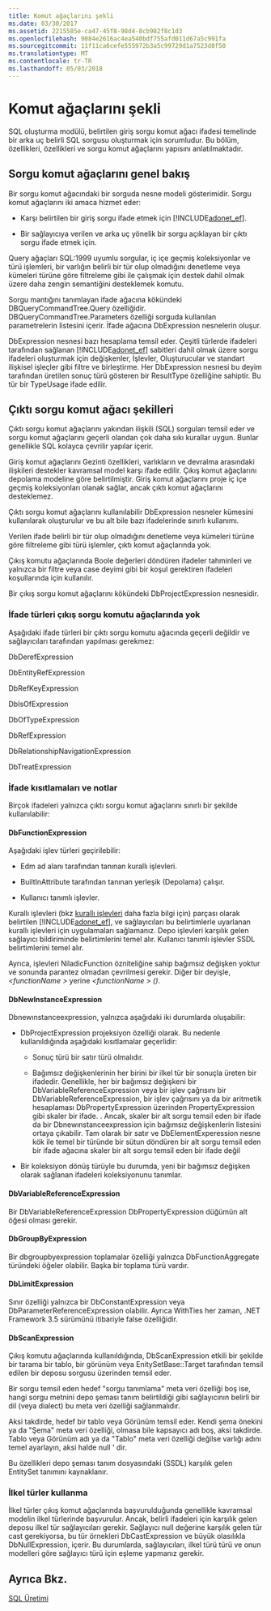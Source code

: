 ```yaml
---
title: Komut ağaçlarını şekli
ms.date: 03/30/2017
ms.assetid: 2215585e-ca47-45f8-98d4-8cb982f8c1d3
ms.openlocfilehash: 9084e2616ac4ea540bdf755afd011d67a5c991fa
ms.sourcegitcommit: 11f11ca6cefe555972b3a5c99729d1a7523d8f50
ms.translationtype: MT
ms.contentlocale: tr-TR
ms.lasthandoff: 05/03/2018
---
```

# <a name="the-shape-of-the-command-trees"></a>Komut ağaçlarını şekli
SQL oluşturma modülü, belirtilen giriş sorgu komut ağacı ifadesi temelinde bir arka uç belirli SQL sorgusu oluşturmak için sorumludur. Bu bölüm, özellikleri, özellikleri ve sorgu komut ağaçlarını yapısını anlatılmaktadır.  
  
## <a name="query-command-trees-overview"></a>Sorgu komut ağaçlarını genel bakış  
 Bir sorgu komut ağacındaki bir sorguda nesne modeli gösterimidir. Sorgu komut ağaçlarını iki amaca hizmet eder:  
  
-   Karşı belirtilen bir giriş sorgu ifade etmek için [!INCLUDE[adonet_ef](../../../../../includes/adonet-ef-md.md)].  
  
-   Bir sağlayıcıya verilen ve arka uç yönelik bir sorgu açıklayan bir çıktı sorgu ifade etmek için.  
  
 Query ağaçları SQL:1999 uyumlu sorgular, iç içe geçmiş koleksiyonlar ve türü işlemleri, bir varlığın belirli bir tür olup olmadığını denetleme veya kümeleri türüne göre filtreleme gibi ile çalışmak için destek dahil olmak üzere daha zengin semantiğini desteklemek komutu.  
  
 Sorgu mantığını tanımlayan ifade ağacına kökündeki DBQueryCommandTree.Query özelliğidir. DBQueryCommandTree.Parameters özelliği sorguda kullanılan parametrelerin listesini içerir. İfade ağacına DbExpression nesnelerin oluşur.  
  
 DbExpression nesnesi bazı hesaplama temsil eder. Çeşitli türlerde ifadeleri tarafından sağlanan [!INCLUDE[adonet_ef](../../../../../includes/adonet-ef-md.md)] sabitleri dahil olmak üzere sorgu ifadeleri oluşturmak için değişkenler, İşlevler, Oluşturucular ve standart ilişkisel işleçler gibi filtre ve birleştirme. Her DbExpression nesnesi bu deyim tarafından üretilen sonuç türü gösteren bir ResultType özelliğine sahiptir. Bu tür bir TypeUsage ifade edilir.  
  
## <a name="shapes-of-the-output-query-command-tree"></a>Çıktı sorgu komut ağacı şekilleri  
 Çıktı sorgu komut ağaçlarını yakından ilişkili (SQL) sorguları temsil eder ve sorgu komut ağaçlarını geçerli olandan çok daha sıkı kurallar uygun. Bunlar genellikle SQL kolayca çevrilir yapılar içerir.  
  
 Giriş komut ağaçlarını Gezinti özellikleri, varlıkların ve devralma arasındaki ilişkileri destekler kavramsal model karşı ifade edilir. Çıkış komut ağaçlarını depolama modeline göre belirtilmiştir. Giriş komut ağaçlarını proje iç içe geçmiş koleksiyonları olanak sağlar, ancak çıktı komut ağaçlarını desteklemez.  
  
 Çıktı sorgu komut ağaçlarını kullanılabilir DbExpression nesneler kümesini kullanılarak oluşturulur ve bu alt bile bazı ifadelerinde sınırlı kullanımı.  
  
 Verilen ifade belirli bir tür olup olmadığını denetleme veya kümeleri türüne göre filtreleme gibi türü işlemler, çıktı komut ağaçlarında yok.  
  
 Çıkış komutu ağaçlarında Boole değerleri döndüren ifadeler tahminleri ve yalnızca bir filtre veya case deyimi gibi bir koşul gerektiren ifadeleri koşullarında için kullanılır.  
  
 Bir çıkış sorgu komut ağaçlarını kökündeki DbProjectExpression nesnesidir.  
  
### <a name="expression-types-not-present-in-output-query-command-trees"></a>İfade türleri çıkış sorgu komutu ağaçlarında yok  
 Aşağıdaki ifade türleri bir çıktı sorgu komutu ağacında geçerli değildir ve sağlayıcıları tarafından yapılması gerekmez:  
  
 DbDerefExpression  
  
 DbEntityRefExpression  
  
 DbRefKeyExpression  
  
 DbIsOfExpression  
  
 DbOfTypeExpression  
  
 DbRefExpression  
  
 DbRelationshipNavigationExpression  
  
 DbTreatExpression  
  
### <a name="expression-restrictions-and-notes"></a>İfade kısıtlamaları ve notlar  
 Birçok ifadeleri yalnızca çıktı sorgu komut ağaçlarını sınırlı bir şekilde kullanılabilir:  
  
#### <a name="dbfunctionexpression"></a>DbFunctionExpression  
 Aşağıdaki işlev türleri geçirilebilir:  
  
-   Edm ad alanı tarafından tanınan kurallı işlevleri.  
  
-   BuiltInAttribute tarafından tanınan yerleşik (Depolama) çalışır.  
  
-   Kullanıcı tanımlı işlevler.  
  
 Kurallı işlevleri (bkz [kurallı işlevleri](../../../../../docs/framework/data/adonet/ef/language-reference/canonical-functions.md) daha fazla bilgi için) parçası olarak belirtilen [!INCLUDE[adonet_ef](../../../../../includes/adonet-ef-md.md)], ve sağlayıcıları bu belirtimlerle uyarlanan kurallı işlevleri için uygulamaları sağlamanız. Depo işlevleri karşılık gelen sağlayıcı bildiriminde belirtimlerini temel alır. Kullanıcı tanımlı işlevler SSDL belirtimlerini temel alır.  
  
 Ayrıca, işlevleri NiladicFunction özniteliğine sahip bağımsız değişken yoktur ve sonunda parantez olmadan çevrilmesi gerekir.  Diğer bir deyişle,  *\<functionName >* yerine  *\<functionName > ()*.  
  
#### <a name="dbnewinstanceexpression"></a>DbNewInstanceExpression  
 Dbnewınstanceexpression, yalnızca aşağıdaki iki durumlarda oluşabilir:  
  
-   DbProjectExpression projeksiyon özelliği olarak.  Bu nedenle kullanıldığında aşağıdaki kısıtlamalar geçerlidir:  
  
    -   Sonuç türü bir satır türü olmalıdır.  
  
    -   Bağımsız değişkenlerinin her birini bir ilkel tür bir sonuçla üreten bir ifadedir. Genellikle, her bir bağımsız değişkeni bir DbVariableReferenceExpression veya bir işlev çağrısını bir DbVariableReferenceExpression, bir işlev çağrısını ya da bir aritmetik hesaplaması DbPropertyExpression üzerinden PropertyExpression gibi skaler bir ifade. . Ancak, skaler bir alt sorgu temsil eden bir ifade da bir Dbnewınstanceexpression için bağımsız değişkenlerin listesini ortaya çıkabilir. Tam olarak bir satır ve DbElementExperession nesne kök ile temel bir türünde bir sütun döndüren bir alt sorgu temsil eden bir ifade ağacına skaler bir alt sorgu temsil eden bir ifade değil  
  
-   Bir koleksiyon dönüş türüyle bu durumda, yeni bir bağımsız değişken olarak sağlanan ifadeleri koleksiyonunu tanımlar.  
  
#### <a name="dbvariablereferenceexpression"></a>DbVariableReferenceExpression  
 Bir DbVariableReferenceExpression DbPropertyExpression düğümün alt öğesi olması gerekir.  
  
#### <a name="dbgroupbyexpression"></a>DbGroupByExpression  
 Bir dbgroupbyexpression toplamalar özelliği yalnızca DbFunctionAggregate türündeki öğeler olabilir. Başka bir toplama türü vardır.  
  
#### <a name="dblimitexpression"></a>DbLimitExpression  
 Sınır özelliği yalnızca bir DbConstantExpression veya DbParameterReferenceExpression olabilir. Ayrıca WithTies her zaman, .NET Framework 3.5 sürümünü itibariyle false özelliğidir.  
  
#### <a name="dbscanexpression"></a>DbScanExpression  
 Çıkış komutu ağaçlarında kullanıldığında, DbScanExpression etkili bir şekilde bir tarama bir tablo, bir görünüm veya EnitySetBase::Target tarafından temsil edilen bir deposu sorgusu üzerinden temsil eder.  
  
 Bir sorgu temsil eden hedef "sorgu tanımlama" meta veri özelliği boş ise, hangi sorgu metnini depo şeması tanım belirtildiği gibi sağlayıcının belirli bir dil (veya dialect) bu meta veri özelliği sağlanmalıdır.  
  
 Aksi takdirde, hedef bir tablo veya Görünüm temsil eder. Kendi şema önekini ya da "Şema" meta veri özelliği, olmasa bile kapsayıcı adı boş, aksi takdirde.  Tablo veya Görünüm adı ya da "Tablo" meta veri özelliği değilse varlığı adını temel ayarlayın, aksi halde null ' dir.  
  
 Bu özellikleri depo şeması tanım dosyasındaki (SSDL) karşılık gelen EntitySet tanımını kaynaklanır.  
  
### <a name="using-primitive-types"></a>İlkel türler kullanma  
 İlkel türler çıkış komut ağaçlarında başvurulduğunda genellikle kavramsal modelin ilkel türlerinde başvurulur. Ancak, belirli ifadeleri için karşılık gelen deposu ilkel tür sağlayıcıları gerekir. Sağlayıcı null değerine karşılık gelen tür cast gerekiyorsa, bu tür örnekleri DbCastExpression ve büyük olasılıkla DbNullExpression, içerir. Bu durumlarda, sağlayıcıları, ilkel türü türü ve onun modelleri göre sağlayıcı türü için eşleme yapmanız gerekir.  
  
## <a name="see-also"></a>Ayrıca Bkz.  
 [SQL Üretimi](../../../../../docs/framework/data/adonet/ef/sql-generation.md)
